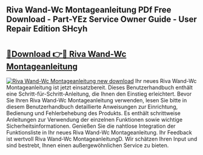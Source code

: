 ## Riva Wand-Wc Montageanleitung PDf Free Download - Part-YEz Service Owner Guide - User Repair Edition SHcyh

# <h2><a href="http://df8bzu.blite.top/?on=Riva+Wand-Wc+Montageanleitung">🔗Download 👉🔴 Riva Wand-Wc Montageanleitung</a></h2>

[![Riva Wand-Wc Montageanleitung new download](https://i.imgur.com/lujVjoI.png)](http://df8bzu.blite.top/?on=Riva+Wand-Wc+Montageanleitung)
Ihr neues Riva Wand-Wc Montageanleitung ist jetzt einsatzbereit. Dieses Benutzerhandbuch enthält eine Schritt-für-Schritt-Anleitung, die Ihnen den Einstieg erleichtert. Bevor Sie Ihren Riva Wand-Wc Montageanleitung verwenden, lesen Sie bitte in diesem Benutzerhandbuch detaillierte Anweisungen zur Einrichtung, Bedienung und Fehlerbehebung des Produkts. Es enthält schrittweise Anleitungen zur Verwendung der einzelnen Funktionen sowie wichtige Sicherheitsinformationen. Genießen Sie die nahtlose Integration der Funktionsliste in Ihr neues Riva Wand-Wc Montageanleitung. Ihr Feedback ist wertvoll Riva Wand-Wc MontageanleitungD. Wir schätzen Ihren Input und sind bestrebt, Ihnen einen außergewöhnlichen Service zu bieten.
